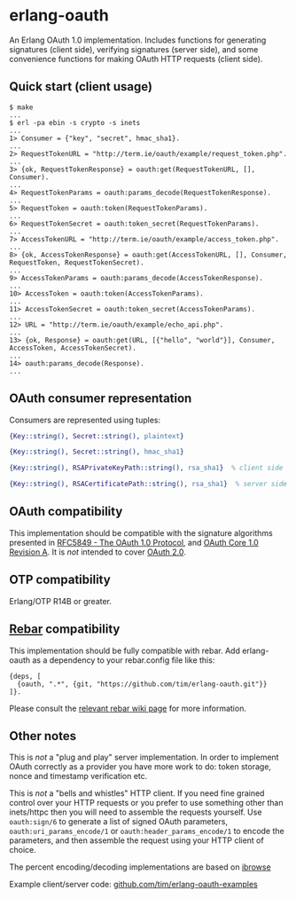 # erlang-oauth

An Erlang OAuth 1.0 implementation. Includes functions for generating signatures
(client side), verifying signatures (server side), and some convenience functions
for making OAuth HTTP requests (client side).

## Quick start (client usage)

    $ make
    ...
    $ erl -pa ebin -s crypto -s inets
    ...
    1> Consumer = {"key", "secret", hmac_sha1}.
    ...
    2> RequestTokenURL = "http://term.ie/oauth/example/request_token.php".
    ...
    3> {ok, RequestTokenResponse} = oauth:get(RequestTokenURL, [], Consumer).
    ...
    4> RequestTokenParams = oauth:params_decode(RequestTokenResponse).
    ...
    5> RequestToken = oauth:token(RequestTokenParams).
    ...
    6> RequestTokenSecret = oauth:token_secret(RequestTokenParams).
    ...
    7> AccessTokenURL = "http://term.ie/oauth/example/access_token.php".
    ...
    8> {ok, AccessTokenResponse} = oauth:get(AccessTokenURL, [], Consumer, RequestToken, RequestTokenSecret).
    ...
    9> AccessTokenParams = oauth:params_decode(AccessTokenResponse).
    ...
    10> AccessToken = oauth:token(AccessTokenParams).
    ...
    11> AccessTokenSecret = oauth:token_secret(AccessTokenParams).
    ...
    12> URL = "http://term.ie/oauth/example/echo_api.php".
    ...
    13> {ok, Response} = oauth:get(URL, [{"hello", "world"}], Consumer, AccessToken, AccessTokenSecret).
    ...
    14> oauth:params_decode(Response).
    ...


## OAuth consumer representation

Consumers are represented using tuples:

```erlang
{Key::string(), Secret::string(), plaintext}

{Key::string(), Secret::string(), hmac_sha1}

{Key::string(), RSAPrivateKeyPath::string(), rsa_sha1}  % client side

{Key::string(), RSACertificatePath::string(), rsa_sha1}  % server side
```


## OAuth compatibility

This implementation should be compatible with the signature algorithms
presented in [RFC5849 - The OAuth 1.0 Protocol](http://tools.ietf.org/html/rfc5849),
and [OAuth Core 1.0 Revision A](http://oauth.net/core/1.0a/). It is *not* intended
to cover [OAuth 2.0](http://oauth.net/2/).


## OTP compatibility

Erlang/OTP R14B or greater.


## [Rebar](https://github.com/basho/rebar) compatibility

This implementation should be fully compatible with rebar. Add erlang-oauth
as a dependency to your rebar.config file like this:

    {deps, [
      {oauth, ".*", {git, "https://github.com/tim/erlang-oauth.git"}}
    ]}.

Please consult the [relevant rebar wiki page](https://github.com/basho/rebar/wiki/Dependency-management)
for more information.


## Other notes

This is *not* a "plug and play" server implementation. In order to implement OAuth
correctly as a provider you have more work to do: token storage, nonce and timestamp
verification etc.

This is *not* a "bells and whistles" HTTP client. If you need fine grained control
over your HTTP requests or you prefer to use something other than inets/httpc then you
will need to assemble the requests yourself. Use `oauth:sign/6` to generate a list of
signed OAuth parameters, `oauth:uri_params_encode/1` or `oauth:header_params_encode/1` to
encode the parameters, and then assemble the request using your HTTP client of choice.

The percent encoding/decoding implementations are based on [ibrowse](https://github.com/cmullaparthi/ibrowse)

Example client/server code: [github.com/tim/erlang-oauth-examples](https://github.com/tim/erlang-oauth-examples)

